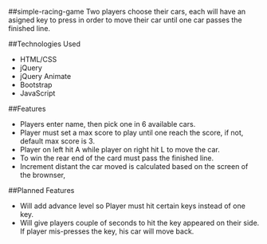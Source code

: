 ##simple-racing-game
Two players choose their cars, each will have an asigned key to press in order to move their car until one car passes the finished line.

##Technologies Used
- HTML/CSS
- jQuery
- jQuery Animate
- Bootstrap
- JavaScript

##Features
- Players enter name, then pick one in 6 available cars.
- Player must set a max score to play until one reach the score, if not, default max score is 3.
- Player on left hit A while player on right hit L to move the car.
- To win the rear end of the card must pass the finished line.
- Increment distant the car moved is calculated based on the screen of the brownser,

##Planned Features
- Will add advance level so Player must hit certain keys instead of one key.
- Will give players couple of seconds to hit the key appeared on their side. If player mis-presses the key, his car will move back.
